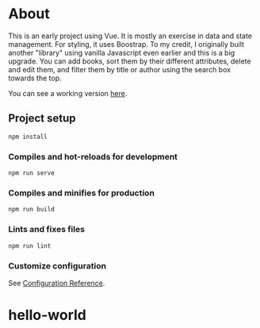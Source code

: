 # About

This is an early project using Vue. It is mostly an exercise in data and state management. For styling, it uses Boostrap. To my credit, I originally built another "library" using vanilla Javascript even earlier and this is a big upgrade. You can add books, sort them by their different attributes, delete and edit them, and filter them by title or author using the search box towards the top. 

You can see a working version [here](https://carldoleolundgren.github.io/library-vue/).

## Project setup
```
npm install
```

### Compiles and hot-reloads for development
```
npm run serve
```

### Compiles and minifies for production
```
npm run build
```

### Lints and fixes files
```
npm run lint
```

### Customize configuration
See [Configuration Reference](https://cli.vuejs.org/config/).
# hello-world
